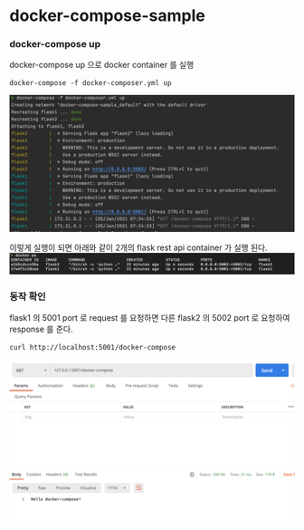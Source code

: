 # docker-compose-sample

### docker-compose up
docker-compose up 으로 docker container 를 실행 
```
docker-compose -f docker-composer.yml up
```
![docker-compose 실행 로그](/img/Docker-Compose-Run-Log.png)

이렇게 실행이 되면 아래와 같이 2개의 flask rest api container 가 실행 된다. 
![docker-compose container 목](/img/Docker-ps.png)


### 동작 확인 
flask1 의 5001 port 로 request 를 요청하면 다른 flask2 의 5002 port 로 요청하여 response 를 준다.
```
curl http://localhost:5001/docker-compose
```
![docker-compose 실행 로그](/img/Docker-Compose-Run-Test.png)


